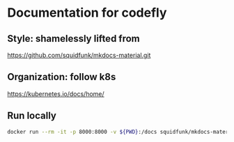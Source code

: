 # Documentation for codefly

## Style: shamelessly lifted from

 https://github.com/squidfunk/mkdocs-material.git

## Organization: follow k8s

https://kubernetes.io/docs/home/

## Run locally

```bash
docker run --rm -it -p 8000:8000 -v ${PWD}:/docs squidfunk/mkdocs-material
```
